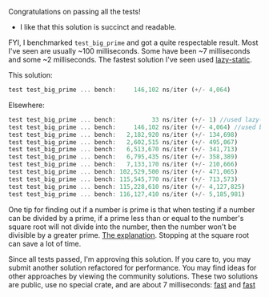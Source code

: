 Congratulations on passing all the tests!

- I like that this solution is succinct and readable.

FYI, I benchmarked `test_big_prime` and got a quite respectable result. Most
I've seen are usually ~100 milliseconds. Some have been ~7 milliseconds and
some ~2 milliseconds. The fastest solution I've seen used
[lazy-static](https://crates.io/crates/lazy_static).

This solution:

```rust
test test_big_prime ... bench:     146,102 ns/iter (+/- 4,064)
```

Elsewhere:

```rust
test test_big_prime ... bench:          33 ns/iter (+/- 1) //used lazy-static
test test_big_prime ... bench:     146,102 ns/iter (+/- 4,064) //used bit-vec and num-traits
test test_big_prime ... bench:   2,182,920 ns/iter (+/- 134,698)
test test_big_prime ... bench:   2,602,515 ns/iter (+/- 495,067)
test test_big_prime ... bench:   6,513,670 ns/iter (+/- 341,713)
test test_big_prime ... bench:   6,795,435 ns/iter (+/- 358,389)
test test_big_prime ... bench:   7,133,170 ns/iter (+/- 210,666)
test test_big_prime ... bench: 102,529,500 ns/iter (+/- 471,065)
test test_big_prime ... bench: 115,545,770 ns/iter (+/- 713,573)
test test_big_prime ... bench: 115,228,610 ns/iter (+/- 4,127,825)
test test_big_prime ... bench: 116,127,410 ns/iter (+/- 5,185,981)
```

One tip for finding out if a number is prime is that when testing if a number
can be divided by a prime, if a prime less than or equal to the number's square
root will not divide into the number, then the number won't be divisible by a
greater prime. [The
explanation](https://stackoverflow.com/questions/5811151/why-do-we-check-up-to-the-square-root-of-a-prime-number-to-determine-if-it-is-pr?rq=1).
Stopping at the square root can save a lot of time.

Since all tests passed, I'm approving this solution. If you care to, you may
submit another solution refactored for performance.  You may find ideas for
other approaches by viewing the community solutions. These two solutions are
public, use no special crate, and are about 7 milliseconds:
[fast](https://exercism.io/tracks/rust/exercises/nth-prime/solutions/d18ccf50aee84240a9620e53c6bb2579)
and
[fast](https://exercism.io/tracks/rust/exercises/nth-prime/solutions/a50dd590cd5d405b9338d7782f1ce4cb)
